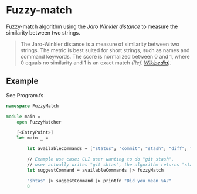 # Fuzzy-match

Fuzzy-match algorithm using the _Jaro Winkler distance_ to measure
the similarity between two strings.

> The Jaro-Winkler distance is a measure of similarity between two strings. The metric is best suited for short strings, such as names and command keywords. The score is normalized between 0 and 1, where 0 equals no similarity and 1 is an exact match  _(Ref. [Wikipedia](https://en.wikipedia.org/wiki/Jaro–Winkler_distance))_.

## Example

See Program.fs

```fsharp
namespace FuzzyMatch

module main =
    open FuzzyMatcher

    [<EntryPoint>]
    let main _ =

        let availableCommands = ["status"; "commit"; "stash"; "diff"; "all"]

        // Example use case: CLI user wanting to do "git stash",
        // user actually writes "git shtas", the algorithm returns "stash" as the best suggestion for the command
        let suggestCommand = availableCommands |> fuzzyMatch

        "shtas" |> suggestCommand |> printfn "Did you mean %A?"
        0
```